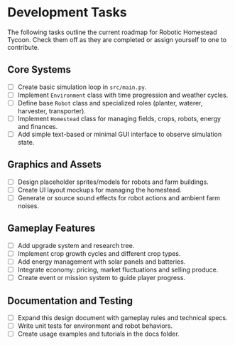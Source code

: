 # Development Tasks

The following tasks outline the current roadmap for Robotic Homestead Tycoon. Check them off as they are completed or assign yourself to one to contribute.

## Core Systems

- [ ] Create basic simulation loop in `src/main.py`.
- [ ] Implement `Environment` class with time progression and weather cycles.
- [ ] Define base `Robot` class and specialized roles (planter, waterer, harvester, transporter).
- [ ] Implement `Homestead` class for managing fields, crops, robots, energy and finances.
- [ ] Add simple text-based or minimal GUI interface to observe simulation state.

## Graphics and Assets

- [ ] Design placeholder sprites/models for robots and farm buildings.
- [ ] Create UI layout mockups for managing the homestead.
- [ ] Generate or source sound effects for robot actions and ambient farm noises.

## Gameplay Features

- [ ] Add upgrade system and research tree.
- [ ] Implement crop growth cycles and different crop types.
- [ ] Add energy management with solar panels and batteries.
- [ ] Integrate economy: pricing, market fluctuations and selling produce.
- [ ] Create event or mission system to guide player progress.

## Documentation and Testing

- [ ] Expand this design document with gameplay rules and technical specs.
- [ ] Write unit tests for environment and robot behaviors.
- [ ] Create usage examples and tutorials in the docs folder.
